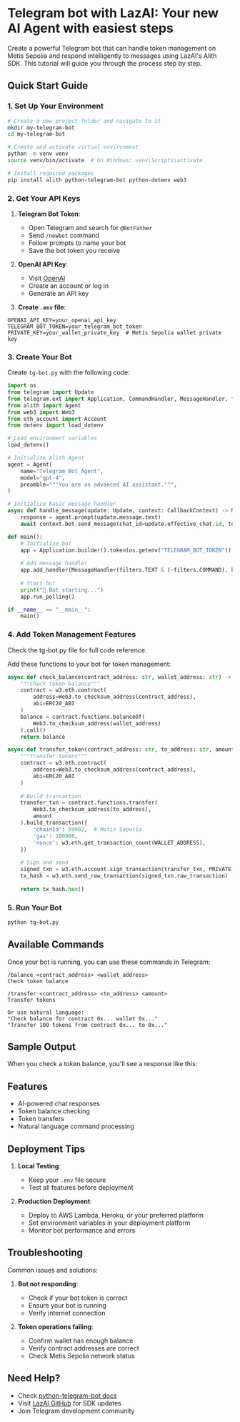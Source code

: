 # Telegram bot with LazAI: Your new AI Agent with easiest steps

Create a powerful Telegram bot that can handle token management on Metis Sepolia and respond intelligently to messages using LazAI's Alith SDK. This tutorial will guide you through the process step by step.

## Quick Start Guide

### 1. Set Up Your Environment

```bash
# Create a new project folder and navigate to it
mkdir my-telegram-bot
cd my-telegram-bot

# Create and activate virtual environment
python -m venv venv
source venv/bin/activate  # On Windows: venv\Scripts\activate

# Install required packages
pip install alith python-telegram-bot python-dotenv web3
```

### 2. Get Your API Keys

1. **Telegram Bot Token**:
   - Open Telegram and search for `@BotFather`
   - Send `/newbot` command
   - Follow prompts to name your bot
   - Save the bot token you receive

2. **OpenAI API Key**:
   - Visit [OpenAI](https://platform.openai.com)
   - Create an account or log in
   - Generate an API key

3. **Create `.env` file**:
```env
OPENAI_API_KEY=your_openai_api_key
TELEGRAM_BOT_TOKEN=your_telegram_bot_token
PRIVATE_KEY=your_wallet_private_key  # Metis Sepolia wallet private key
```

### 3. Create Your Bot

Create `tg-bot.py` with the following code:

```python
import os
from telegram import Update
from telegram.ext import Application, CommandHandler, MessageHandler, filters, CallbackContext
from alith import Agent
from web3 import Web3
from eth_account import Account
from dotenv import load_dotenv

# Load environment variables
load_dotenv()

# Initialize Alith Agent
agent = Agent(
    name="Telegram Bot Agent",
    model="gpt-4",
    preamble="""You are an advanced AI assistant.""",
)

# Initialize basic message handler
async def handle_message(update: Update, context: CallbackContext) -> None:
    response = agent.prompt(update.message.text)
    await context.bot.send_message(chat_id=update.effective_chat.id, text=response)

def main():
    # Initialize bot
    app = Application.builder().token(os.getenv("TELEGRAM_BOT_TOKEN")).build()
    
    # Add message handler
    app.add_handler(MessageHandler(filters.TEXT & (~filters.COMMAND), handle_message))
    
    # Start bot
    print("🤖 Bot starting...")
    app.run_polling()

if __name__ == "__main__":
    main()
```

### 4. Add Token Management Features
Check the tg-bot.py file for full code reference.

Add these functions to your bot for token management:

```python
async def check_balance(contract_address: str, wallet_address: str) -> dict:
    """Check token balance"""
    contract = w3.eth.contract(
        address=Web3.to_checksum_address(contract_address),
        abi=ERC20_ABI
    )
    balance = contract.functions.balanceOf(
        Web3.to_checksum_address(wallet_address)
    ).call()
    return balance

async def transfer_token(contract_address: str, to_address: str, amount: float) -> str:
    """Transfer tokens"""
    contract = w3.eth.contract(
        address=Web3.to_checksum_address(contract_address),
        abi=ERC20_ABI
    )
    
    # Build transaction
    transfer_txn = contract.functions.transfer(
        Web3.to_checksum_address(to_address),
        amount
    ).build_transaction({
        'chainId': 59902,  # Metis Sepolia
        'gas': 100000,
        'nonce': w3.eth.get_transaction_count(WALLET_ADDRESS),
    })
    
    # Sign and send
    signed_txn = w3.eth.account.sign_transaction(transfer_txn, PRIVATE_KEY)
    tx_hash = w3.eth.send_raw_transaction(signed_txn.raw_transaction)
    
    return tx_hash.hex()
```

### 5. Run Your Bot

```bash
python tg-bot.py
```

## Available Commands

Once your bot is running, you can use these commands in Telegram:

```
/balance <contract_address> <wallet_address>
Check token balance

/transfer <contract_address> <to_address> <amount>
Transfer tokens

Or use natural language:
"Check balance for contract 0x... wallet 0x..."
"Transfer 100 tokens from contract 0x... to 0x..."
```
## Sample Output
When you check a token balance, you'll see a response like this:



## Features

- AI-powered chat responses
- Token balance checking
- Token transfers
- Natural language command processing

## Deployment Tips

1. **Local Testing**:
   - Keep your `.env` file secure
   - Test all features before deployment

2. **Production Deployment**:
   - Deploy to AWS Lambda, Heroku, or your preferred platform
   - Set environment variables in your deployment platform
   - Monitor bot performance and errors

## Troubleshooting

Common issues and solutions:

1. **Bot not responding**:
   - Check if your bot token is correct
   - Ensure your bot is running
   - Verify internet connection

2. **Token operations failing**:
   - Confirm wallet has enough balance
   - Verify contract addresses are correct
   - Check Metis Sepolia network status

## Need Help?

- Check [python-telegram-bot docs](https://python-telegram-bot.readthedocs.io/)
- Visit [LazAI GitHub](https://github.com/0xLazAI/alith) for SDK updates
- Join Telegram development community

